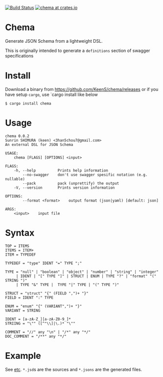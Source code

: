 [![Build Status](https://travis-ci.org/KeenS/chema.svg?branch=master)](https://travis-ci.org/KeenS/chema)
[![chema at crates.io](https://img.shields.io/crates/v/chema.svg)](https://crates.io/crates/chema)

# Chema
Generate JSON Schema from a lightweight DSL.

This is originally intended to generate a `definitions` section of swagger specifications

# Install

Download a binary from https://github.com/KeenS/chema/releases
or if you have setup `cargo`, use `cargo install like below

```
$ cargo install chema
```

# Usage

```
chema 0.0.2
Sunrin SHIMURA (keen) <3han5chou7@gmail.com>
An external DSL for JSON Schema

USAGE:
    chema [FLAGS] [OPTIONS] <input>

FLAGS:
    -h, --help          Prints help information
        --no-swagger    don't use swagger spesific notation (e.g. nullable)
        --pack          pack (unprettify) the output
    -V, --version       Prints version information

OPTIONS:
        --format <format>    output format (json|yaml) [default: json]

ARGS:
    <input>    input file
```
# Syntax

```
TOP = ITEMS
ITEMS = ITEM+
ITEM = TYPEDEF

TYPEDEF = "type" IDENT "=" TYPE ";"

TYPE = "null" | "boolean" | "object" | "number" | "string" | "integer"
     | IDENT | "[" TYPE "]" | STRUCT | ENUM | TYPE "?" | "format" "(" STRING ")"
     | TYPE "&" TYPE |  TYPE "|" TYPE | "(" TYPE ")"

STRUCT = "struct" "{" (FIELD ",")+ "}"
FIELD = IDENT ":" TYPE

ENUM = "enum" "{" (VARIANT",")+ "}"
VARIANT = STRING

IDENT = [a-zA-Z_][a-zA-Z0-9_]*
STRIING = "\"" ([^"\\]|\.)* "\""

COMMENT = "//" any "\n" | "/*" any "*/"
DOC_COMMENT = "/**" any "*/"
```

# Example

See [etc](etc). `*.jsd`s are the sources and `*.jsons` are the generated files.
